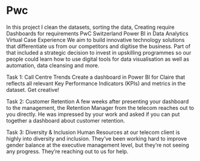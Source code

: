 # Pwc
In this project I clean the datasets, sorting the data, Creating require Dashboards for requirements PwC Switzerland Power BI in Data Analytics Virtual Case Experience We aim to build innovative technology solutions that differentiate us from our competitors and digitise the business. Part of that included a strategic decision to invest in upskilling programmes so our people could learn how to use digital tools for data visualisation as well as automation, data cleansing and more.


Task 1: Call Centre Trends Create a dashboard in Power BI for Claire that reflects all relevant Key Performance Indicators (KPIs) and metrics in the dataset. Get creative!

Task 2: Customer Retention A few weeks after presenting your dashboard to the management, the Retention Manager from the telecom reaches out to you directly. He was impressed by your work and asked if you can put together a dashboard about customer retention.

Task 3: Diversity & Inclusion Human Resources at our telecom client is highly into diversity and inclusion. They’ve been working hard to improve gender balance at the executive management level, but they’re not seeing any progress. They’re reaching out to us for help.
